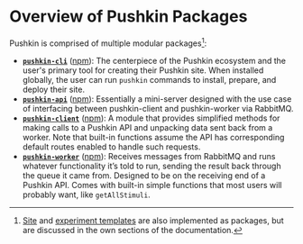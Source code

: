 # Overview of Pushkin Packages

Pushkin is comprised of multiple modular packages[^1]:

- [**`pushkin-cli`**](./pushkin-cli.md) ([npm](https://www.npmjs.com/package/pushkin-cli)): The centerpiece of the Pushkin ecosystem and the user's primary tool for creating their Pushkin site. When installed globally, the user can run `pushkin` commands to install, prepare, and deploy their site.
- [**`pushkin-api`**](./pushkin-api.md) ([npm](https://www.npmjs.com/package/pushkin-api)): Essentially a mini-server designed with the use case of interfacing between pushkin-client and pushkin-worker via RabbitMQ.
- [**`pushkin-client`**](./pushkin-client.md) ([npm](https://www.npmjs.com/package/pushkin-client)): A module that provides simplified methods for making calls to a Pushkin API and unpacking data sent back from a worker. Note that built-in functions assume the API has corresponding default routes enabled to handle such requests.
- [**`pushkin-worker`**](./pushkin-worker.md) ([npm](https://www.npmjs.com/package/pushkin-worker)): Receives messages from RabbitMQ and runs whatever functionality it’s told to run, sending the result back through the queue it came from. Designed to be on the receiving end of a Pushkin API. Comes with built-in simple functions that most users will probably want, like `getAllStimuli`.

[^1]: [Site](../site-templates/site-templates-overview.md) and [experiment templates](../exp-templates/exp-templates-overview.md) are also implemented as packages, but are discussed in the own sections of the documentation.